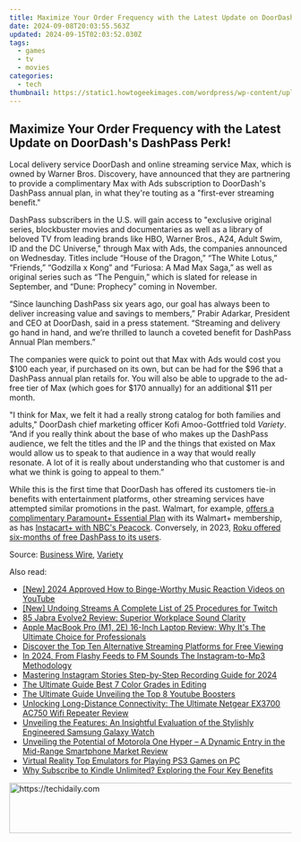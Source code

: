 ```yaml
---
title: Maximize Your Order Frequency with the Latest Update on DoorDash's DashPass Perk!
date: 2024-09-08T20:03:55.563Z
updated: 2024-09-15T02:03:52.030Z
tags:
  - games
  - tv
  - movies
categories:
  - tech
thumbnail: https://static1.howtogeekimages.com/wordpress/wp-content/uploads/2024/08/dashpassmax.jpg
---
```


## Maximize Your Order Frequency with the Latest Update on DoorDash's DashPass Perk!

Local delivery service DoorDash and online streaming service Max, which is owned by Warner Bros. Discovery, have announced that they are partnering to provide a complimentary Max with Ads subscription to DoorDash's DashPass annual plan, in what they're touting as a "first-ever streaming benefit."

 DashPass subscribers in the U.S. will gain access to "exclusive original series, blockbuster movies and documentaries as well as a library of beloved TV from leading brands like HBO, Warner Bros., A24, Adult Swim, ID and the DC Universe," through Max with Ads, the companies announced on Wednesday. Titles include “House of the Dragon,” “The White Lotus,” “Friends,” “Godzilla x Kong” and “Furiosa: A Mad Max Saga,” as well as original series such as “The Penguin,” which is slated for release in September, and “Dune: Prophecy” coming in November.

 “Since launching DashPass six years ago, our goal has always been to deliver increasing value and savings to members,” Prabir Adarkar, President and CEO at DoorDash, said in a press statement. “Streaming and delivery go hand in hand, and we’re thrilled to launch a coveted benefit for DashPass Annual Plan members.”

 The companies were quick to point out that Max with Ads would cost you $100 each year, if purchased on its own, but can be had for the $96 that a DashPass annual plan retails for. You will also be able to upgrade to the ad-free tier of Max (which goes for $170 annually) for an additional $11 per month.

 "I think for Max, we felt it had a really strong catalog for both families and adults," DoorDash chief marketing officer Kofi Amoo-Gottfried told _Variety_. “And if you really think about the base of who makes up the DashPass audience, we felt the titles and the IP and the things that existed on Max would allow us to speak to that audience in a way that would really resonate. A lot of it is really about understanding who that customer is and what we think is going to appeal to them.”

 While this is the first time that DoorDash has offered its customers tie-in benefits with entertainment platforms, other streaming services have attempted similar promotions in the past. Walmart, for example, [offers a complimentary Paramount+ Essential Plan](https://redirect.viglink.com/?key=e7eab128eb8d1c53e14db14f4c632447&cuid=UUhtgUeUpU2004861&u=https%3A%2F%2Fwww.walmart.com%2Fplus%2Fparamount-video-streaming) with its Walmart+ membership, as has [Instacart+ with NBC's Peacock](https://www.instacart.com/help/section/360007797952/21190821634324). Conversely, in 2023, [Roku offered six-months of free DashPass to its users](https://location-social.techidaily.com/in-2024-how-to-change-realme-c53-location-on-skout-drfone-by-drfone-virtual-android/).

 Source: [Business Wire](https://www.businesswire.com/news/home/20240813315636/en/DoorDash-Partners-with-Max-to-Introduce-First-Ever-Streaming-Benefit-for-DashPass-Members-in-the-U.S), [Variety](https://variety.com/2024/streaming/news/free-max-subscription-doordash-dashpass-1236104448/)

<ins class="adsbygoogle"
     style="display:block"
     data-ad-format="autorelaxed"
     data-ad-client="ca-pub-7571918770474297"
     data-ad-slot="1223367746"></ins>

<ins class="adsbygoogle"
     style="display:block"
     data-ad-client="ca-pub-7571918770474297"
     data-ad-slot="8358498916"
     data-ad-format="auto"
     data-full-width-responsive="true"></ins>

<span class="atpl-alsoreadstyle">Also read:</span>
<div><ul>
<li><a href="https://eaxpv-info.techidaily.com/new-2024-approved-how-to-binge-worthy-music-reaction-videos-on-youtube/"><u>[New] 2024 Approved How to Binge-Worthy Music Reaction Videos on YouTube</u></a></li>
<li><a href="https://some-skills.techidaily.com/new-undoing-streams-a-complete-list-of-25-procedures-for-twitch/"><u>[New] Undoing Streams A Complete List of 25 Procedures for Twitch</u></a></li>
<li><a href="https://buynow-help.techidaily.com/85-jabra-evolve2-review-superior-workplace-sound-clarity/"><u>85 Jabra Evolve2 Review: Superior Workplace Sound Clarity</u></a></li>
<li><a href="https://buynow-help.techidaily.com/1723059054722-apple-macbook-pro-m1-2e-16-inch-laptop-review-why-its-the-ultimate-choice-for-professionals/"><u>Apple MacBook Pro (M1, 2E) 16-Inch Laptop Review: Why It's The Ultimate Choice for Professionals</u></a></li>
<li><a href="https://tech-renaissance.techidaily.com/discover-the-top-ten-alternative-streaming-platforms-for-free-viewing/"><u>Discover the Top Ten Alternative Streaming Platforms for Free Viewing</u></a></li>
<li><a href="https://instagram-clips.techidaily.com/in-2024-from-flashy-feeds-to-fm-sounds-the-instagram-to-mp3-methodology/"><u>In 2024, From Flashy Feeds to FM Sounds The Instagram-to-Mp3 Methodology</u></a></li>
<li><a href="https://instagram-video-recordings.techidaily.com/mastering-instagram-stories-step-by-step-recording-guide-for-2024/"><u>Mastering Instagram Stories Step-by-Step Recording Guide for 2024</u></a></li>
<li><a href="https://extra-hints.techidaily.com/the-ultimate-guide-best-7-color-grades-in-editing/"><u>The Ultimate Guide Best 7 Color Grades in Editing</u></a></li>
<li><a href="https://youtube-clips.techidaily.com/the-ultimate-guide-unveiling-the-top-8-youtube-boosters/"><u>The Ultimate Guide Unveiling the Top 8 Youtube Boosters</u></a></li>
<li><a href="https://buynow-help.techidaily.com/unlocking-long-distance-connectivity-the-ultimate-netgear-ex3700-ac750-wifi-repeater-review/"><u>Unlocking Long-Distance Connectivity: The Ultimate Netgear EX3700 AC750 Wifi Repeater Review</u></a></li>
<li><a href="https://buynow-help.techidaily.com/unveiling-the-features-an-insightful-evaluation-of-the-stylishly-engineered-samsung-galaxy-watch/"><u>Unveiling the Features: An Insightful Evaluation of the Stylishly Engineered Samsung Galaxy Watch</u></a></li>
<li><a href="https://buynow-help.techidaily.com/unveiling-the-potential-of-motorola-one-hyper-a-dynamic-entry-in-the-mid-range-smartphone-market-review/"><u>Unveiling the Potential of Motorola One Hyper – A Dynamic Entry in the Mid-Range Smartphone Market Review</u></a></li>
<li><a href="https://video-capture.techidaily.com/virtual-reality-top-emulators-for-playing-ps3-games-on-pc/"><u>Virtual Reality Top Emulators for Playing PS3 Games on PC</u></a></li>
<li><a href="https://buynow-help.techidaily.com/why-subscribe-to-kindle-unlimited-exploring-the-four-key-benefits/"><u>Why Subscribe to Kindle Unlimited? Exploring the Four Key Benefits</u></a></li>
</ul></div>

<!-- affiliate ads begin -->
<a href="https://appsumo.8odi.net/c/5597632/2123749/7443" target="_top" id="2123749">
  <img src="//a.impactradius-go.com/display-ad/7443-2123749" border="0" alt="https://techidaily.com" width="728" height="90"/>
</a>
<img height="0" width="0" src="https://appsumo.8odi.net/i/5597632/2123749/7443" style="position:absolute;visibility:hidden;" border="0" />
<!-- affiliate ads end -->

